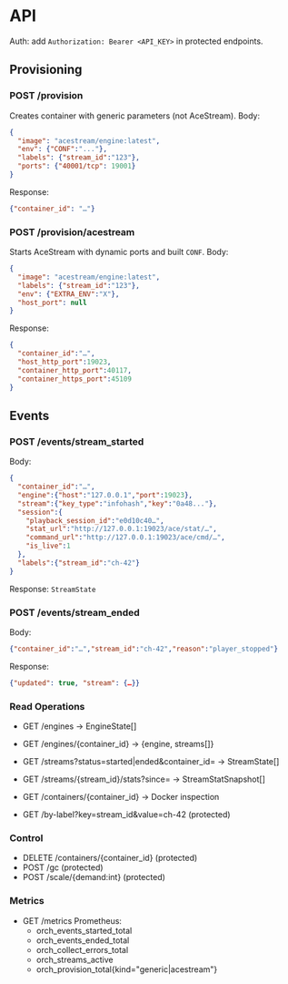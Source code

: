 # API

Auth: add `Authorization: Bearer <API_KEY>` in protected endpoints.

## Provisioning
### POST /provision
Creates container with generic parameters (not AceStream).
Body:
```json
{
  "image": "acestream/engine:latest",
  "env": {"CONF":"..."},
  "labels": {"stream_id":"123"},
  "ports": {"40001/tcp": 19001}
}
```
Response:
```json
{"container_id": "…"}
```
### POST /provision/acestream

Starts AceStream with dynamic ports and built `CONF`.
Body:
```json
{
  "image": "acestream/engine:latest",
  "labels": {"stream_id":"123"},
  "env": {"EXTRA_ENV":"X"},
  "host_port": null
}
```
Response:
```json
{
  "container_id":"…",
  "host_http_port":19023,
  "container_http_port":40117,
  "container_https_port":45109
}
```
## Events
### POST /events/stream_started
Body:
```json
{
  "container_id":"…",
  "engine":{"host":"127.0.0.1","port":19023},
  "stream":{"key_type":"infohash","key":"0a48..."},
  "session":{
    "playback_session_id":"e0d10c40…",
    "stat_url":"http://127.0.0.1:19023/ace/stat/…",
    "command_url":"http://127.0.0.1:19023/ace/cmd/…",
    "is_live":1
  },
  "labels":{"stream_id":"ch-42"}
}
```
Response: `StreamState`
### POST /events/stream_ended
Body:
```json
{"container_id":"…","stream_id":"ch-42","reason":"player_stopped"}
```
Response:
```json
{"updated": true, "stream": {…}}
```
### Read Operations

 - GET /engines → EngineState[]

 - GET /engines/{container_id} → {engine, streams[]}

 - GET /streams?status=started|ended&container_id= → StreamState[]

 - GET /streams/{stream_id}/stats?since=<ISO8601> → StreamStatSnapshot[]

 - GET /containers/{container_id} → Docker inspection

 - GET /by-label?key=stream_id&value=ch-42 (protected)

### Control
 - DELETE /containers/{container_id} (protected)
 - POST /gc (protected)
 - POST /scale/{demand:int} (protected)

### Metrics
 - GET /metrics Prometheus:
   - orch_events_started_total
   - orch_events_ended_total
   - orch_collect_errors_total
   - orch_streams_active
   - orch_provision_total{kind="generic|acestream"}

